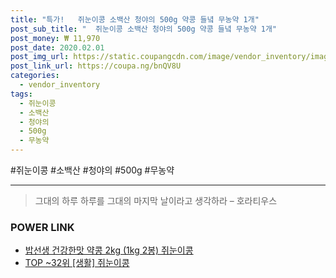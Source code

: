 ```yaml
--- 
title: "특가!   쥐눈이콩 소백산 청야의 500g 약콩 들녘 무농약 1개" 
post_sub_title: "  쥐눈이콩 소백산 청야의 500g 약콩 들녘 무농약 1개" 
post_money: ₩ 11,970 
post_date: 2020.02.01 
post_img_url: https://static.coupangcdn.com/image/vendor_inventory/images/2017/04/26/14/5/e18d395f-c5fd-458f-8197-0c40e103142e.jpg 
post_link_url: https://coupa.ng/bnQV8U 
categories: 
  - vendor_inventory 
tags: 
  - 쥐눈이콩 
  - 소백산 
  - 청야의 
  - 500g 
  - 무농약 
--- 
```

  #쥐눈이콩 #소백산 #청야의 #500g #무농약 
<hr> 

> 그대의 하루 하루를 그대의 마지막 날이라고 생각하라 – 호라티우스 


### POWER LINK

* <a href="https://blog.naver.com/fasyy4321/221792593633" target="_blank">밥선생 건강한맛 약콩 2kg (1kg 2봉) 쥐눈이콩</a>
* <a href="https://blog.naver.com/an0733/221792145583" target="_blank"> TOP ~32위 [생활] 쥐눈이콩</a>
